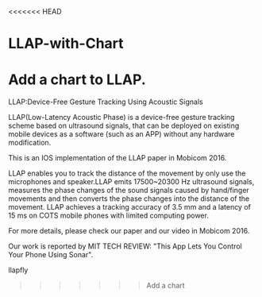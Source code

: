 <<<<<<< HEAD
# LLAP-with-Chart

Add a chart to LLAP.
=======
LLAP:Device-Free Gesture Tracking Using Acoustic Signals
   

LLAP(Low-Latency Acoustic Phase) is a device-free gesture tracking scheme based on ultrasound signals, that can be deployed on existing mobile devices as a software (such as an APP) without any hardware modification.

This is an IOS implementation of the LLAP paper in Mobicom 2016.

LLAP enables you to track the distance of the movement by only use the microphones and speaker.LLAP emits 17500~20300 Hz ultrasound signals, measures the phase changes of the sound signals caused by hand/finger movements and then converts the phase changes into the distance of the movement. LLAP achieves a tracking accuracy of 3.5 mm and a latency of 15 ms on COTS mobile phones with limited computing power.

For more details, please check our paper and our video in Mobicom 2016.

Our work is reported by MIT TECH REVIEW: "This App Lets You Control Your Phone Using Sonar".

llapfly
>>>>>>> Add a chart

